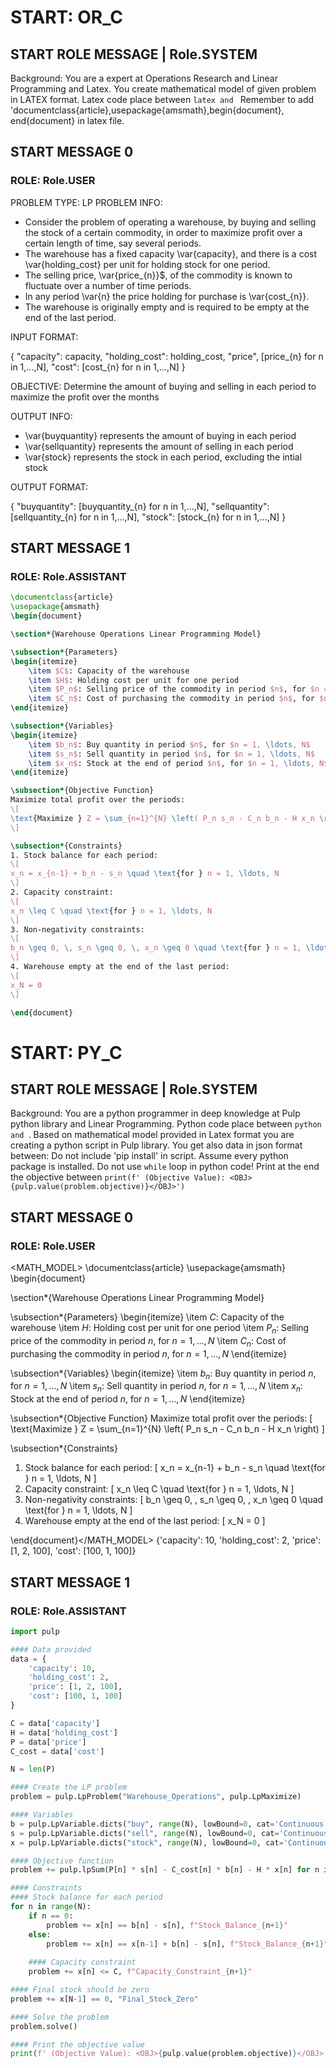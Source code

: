 # START: OR_C 
## START ROLE MESSAGE | Role.SYSTEM 
Background: You are a expert at Operations Research and Linear Programming and Latex. You create mathematical model of given problem in LATEX format. Latex code place between ```latex and ``` Remember to add 'documentclass{article},usepackage{amsmath},begin{document}, end{document} in latex file. 
## START MESSAGE 0 
### ROLE: Role.USER
<DESCRIPTION>
PROBLEM TYPE: LP
PROBLEM INFO:

- Consider the problem of operating a warehouse, by buying and selling the stock of a certain commodity, in order to maximize profit over a certain length of time, say several periods.
- The warehouse has a fixed capacity \var{capacity}, and there is a cost \var{holding_cost} per unit for holding stock for one period.
- The selling price, \var{price_{n}}$, of the commodity is known to fluctuate over a number of time periods. 
- In any period \var{n} the price holding for purchase is \var{cost_{n}}.
- The warehouse is originally empty and is required to be empty at the end of the last period.

INPUT FORMAT:

{
	"capacity": capacity,
	"holding_cost": holding_cost,
	"price", [price_{n} for n in 1,...,N],
	"cost": [cost_{n} for n in 1,...,N]
}


OBJECTIVE: Determine the amount of buying and selling in each period to maximize the profit over the months

OUTPUT INFO:

- \var{buyquantity} represents the amount of buying in each period
- \var{sellquantity} represents the amount of selling in each period
- \var{stock} represents the stock in each period, excluding the intial stock

OUTPUT FORMAT:

{
	"buyquantity": [buyquantity_{n} for n in 1,...,N],
	"sellquantity": [sellquantity_{n} for n in 1,...,N],
	"stock": [stock_{n} for n in 1,...,N]
}
</DESCRIPTION>


## START MESSAGE 1 
### ROLE: Role.ASSISTANT
```latex
\documentclass{article}
\usepackage{amsmath}
\begin{document}

\section*{Warehouse Operations Linear Programming Model}

\subsection*{Parameters}
\begin{itemize}
    \item $C$: Capacity of the warehouse
    \item $H$: Holding cost per unit for one period
    \item $P_n$: Selling price of the commodity in period $n$, for $n = 1, \ldots, N$
    \item $C_n$: Cost of purchasing the commodity in period $n$, for $n = 1, \ldots, N$
\end{itemize}

\subsection*{Variables}
\begin{itemize}
    \item $b_n$: Buy quantity in period $n$, for $n = 1, \ldots, N$
    \item $s_n$: Sell quantity in period $n$, for $n = 1, \ldots, N$
    \item $x_n$: Stock at the end of period $n$, for $n = 1, \ldots, N$
\end{itemize}

\subsection*{Objective Function}
Maximize total profit over the periods:
\[
\text{Maximize } Z = \sum_{n=1}^{N} \left( P_n s_n - C_n b_n - H x_n \right)
\]

\subsection*{Constraints}
1. Stock balance for each period:
\[
x_n = x_{n-1} + b_n - s_n \quad \text{for } n = 1, \ldots, N
\]
2. Capacity constraint:
\[
x_n \leq C \quad \text{for } n = 1, \ldots, N
\]
3. Non-negativity constraints:
\[
b_n \geq 0, \, s_n \geq 0, \, x_n \geq 0 \quad \text{for } n = 1, \ldots, N
\]
4. Warehouse empty at the end of the last period:
\[
x_N = 0
\]

\end{document}
```

# START: PY_C 
## START ROLE MESSAGE | Role.SYSTEM 
Background: You are a python programmer in deep knowledge at Pulp python library and Linear Programming. Python code place between ```python and ```. Based on mathematical model provided in Latex format you are creating a python script in Pulp library. You get also data in json format between: <DATA></DATA> Do not include 'pip install' in script. Assume every python package is installed. Do not use `while` loop in python code! Print at the end the objective between <OBJ></OBJ> `print(f' (Objective Value): <OBJ>{pulp.value(problem.objective)}</OBJ>')` 
## START MESSAGE 0 
### ROLE: Role.USER
<MATH_MODEL>
\documentclass{article}
\usepackage{amsmath}
\begin{document}

\section*{Warehouse Operations Linear Programming Model}

\subsection*{Parameters}
\begin{itemize}
    \item $C$: Capacity of the warehouse
    \item $H$: Holding cost per unit for one period
    \item $P_n$: Selling price of the commodity in period $n$, for $n = 1, \ldots, N$
    \item $C_n$: Cost of purchasing the commodity in period $n$, for $n = 1, \ldots, N$
\end{itemize}

\subsection*{Variables}
\begin{itemize}
    \item $b_n$: Buy quantity in period $n$, for $n = 1, \ldots, N$
    \item $s_n$: Sell quantity in period $n$, for $n = 1, \ldots, N$
    \item $x_n$: Stock at the end of period $n$, for $n = 1, \ldots, N$
\end{itemize}

\subsection*{Objective Function}
Maximize total profit over the periods:
\[
\text{Maximize } Z = \sum_{n=1}^{N} \left( P_n s_n - C_n b_n - H x_n \right)
\]

\subsection*{Constraints}
1. Stock balance for each period:
\[
x_n = x_{n-1} + b_n - s_n \quad \text{for } n = 1, \ldots, N
\]
2. Capacity constraint:
\[
x_n \leq C \quad \text{for } n = 1, \ldots, N
\]
3. Non-negativity constraints:
\[
b_n \geq 0, \, s_n \geq 0, \, x_n \geq 0 \quad \text{for } n = 1, \ldots, N
\]
4. Warehouse empty at the end of the last period:
\[
x_N = 0
\]

\end{document}</MATH_MODEL>
<DATA>
{'capacity': 10, 'holding_cost': 2, 'price': [1, 2, 100], 'cost': [100, 1, 100]}</DATA>


## START MESSAGE 1 
### ROLE: Role.ASSISTANT
```python
import pulp

#### Data provided
data = {
    'capacity': 10,
    'holding_cost': 2,
    'price': [1, 2, 100],
    'cost': [100, 1, 100]
}

C = data['capacity']
H = data['holding_cost']
P = data['price']
C_cost = data['cost']

N = len(P)

#### Create the LP problem
problem = pulp.LpProblem("Warehouse_Operations", pulp.LpMaximize)

#### Variables
b = pulp.LpVariable.dicts("buy", range(N), lowBound=0, cat='Continuous')  #### Buy quantities
s = pulp.LpVariable.dicts("sell", range(N), lowBound=0, cat='Continuous')  #### Sell quantities
x = pulp.LpVariable.dicts("stock", range(N), lowBound=0, cat='Continuous')  #### Stock levels

#### Objective function
problem += pulp.lpSum(P[n] * s[n] - C_cost[n] * b[n] - H * x[n] for n in range(N)), "Total_Profit"

#### Constraints
#### Stock balance for each period
for n in range(N):
    if n == 0:
        problem += x[n] == b[n] - s[n], f"Stock_Balance_{n+1}"
    else:
        problem += x[n] == x[n-1] + b[n] - s[n], f"Stock_Balance_{n+1}"
    
    #### Capacity constraint
    problem += x[n] <= C, f"Capacity_Constraint_{n+1}"

#### Final stock should be zero
problem += x[N-1] == 0, "Final_Stock_Zero"

#### Solve the problem
problem.solve()

#### Print the objective value
print(f' (Objective Value): <OBJ>{pulp.value(problem.objective)}</OBJ>')
```

